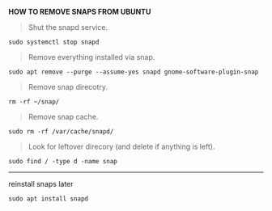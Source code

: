 **HOW TO REMOVE SNAPS FROM UBUNTU**

>Shut the snapd service.

```
sudo systemctl stop snapd
```

>Remove everything installed via snap.

```
sudo apt remove --purge --assume-yes snapd gnome-software-plugin-snap
```

>Remove snap direcotry.

```
rm -rf ~/snap/
```

>Remove snap cache.

```
sudo rm -rf /var/cache/snapd/
```

>Look for leftover direcory (and delete if anything is left).

```
sudo find / -type d -name snap

```

---

reinstall snaps later

```
sudo apt install snapd
```